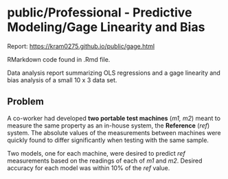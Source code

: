 # public/Professional - Predictive Modeling/Gage Linearity and Bias

Report: https://kram0275.github.io/public/gage.html

RMarkdown code found in .Rmd file. 

Data analysis report summarizing OLS regressions and a gage linearity and bias analysis of a small 10 x 3 data set.

## Problem

A co-worker had developed **two portable test machines** (*m1, m2*) meant to measure the same property as an in-house system, the **Reference** (*ref*) system. The absolute values of the measurements between machines were quickly found to differ significantly when testing with the same sample.

Two models, one for each machine, were desired to predict *ref* measurements based on the readings of each of *m1* and *m2*.  Desired accuracy for each model was within 10% of the *ref* value. 